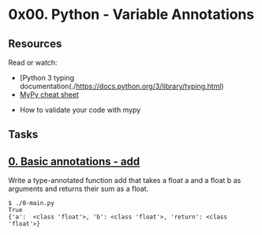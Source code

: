 # 0x00. Python - Variable Annotations

## Resources
Read or watch:

* [Python 3 typing documentation(./https://docs.python.org/3/library/typing.html)
* [MyPy cheat sheet](./https://mypy.readthedocs.io/en/latest/cheat_sheet_py3.html)

- How to validate your code with mypy

## Tasks

## [0. Basic annotations - add](./)
Write a type-annotated function add that takes a float a and a float b as arguments and returns their sum as a float.
```
$ ./0-main.py
True
{'a':  <class 'float'>, 'b': <class 'float'>, 'return': <class 'float'>}
```
